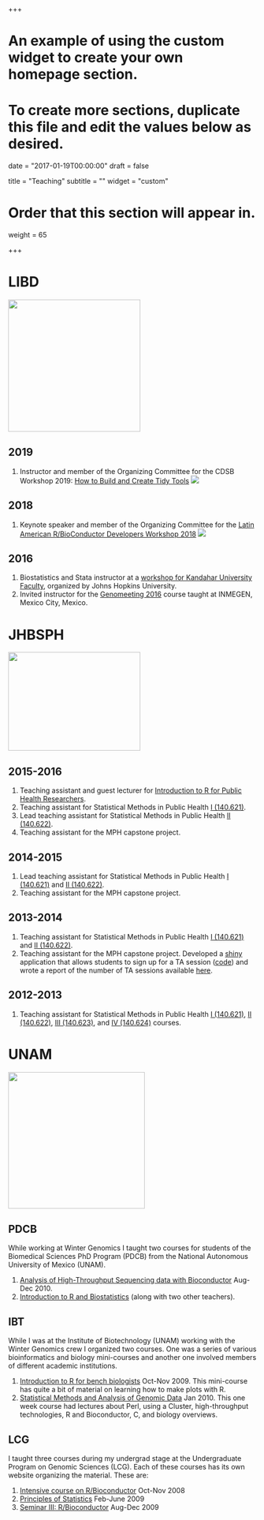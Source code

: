 +++
# An example of using the custom widget to create your own homepage section.
# To create more sections, duplicate this file and edit the values below as desired.

date = "2017-01-19T00:00:00"
draft = false

title = "Teaching"
subtitle = ""
widget = "custom"

# Order that this section will appear in.
weight = 65

+++

# LIBD


<img class="image alignleft" src="images/LIBD.jpg" width="268" alt="" />

## 2019

1. Instructor and member of the Organizing Committee for the CDSB Workshop 2019: [How to Build and Create Tidy Tools](https://comunidadbioinfo.github.io/post/building-tidy-tools-cdsb-runconf-2019/#.XKj6-etKjOQ) ![](https://comunidadbioinfo.github.io/img/icon.png)

## 2018

1. Keynote speaker and member of the Organizing Committee for the [Latin American R/BioConductor Developers Workshop 2018](https://comunidadbioinfo.github.io/post/r-bioconductor-developers-workshop-2018/#.XKj7y-tKjOQ) ![](https://comunidadbioinfo.github.io/img/icon.png)

## 2016

1. Biostatistics and Stata instructor at a [workshop for Kandahar University Faculty](http://lcolladotor.github.io/kandahar), organized by Johns Hopkins University. 
1. Invited instructor for the [Genomeeting 2016](http://www.genomeeting.com/) course taught at INMEGEN, Mexico City, Mexico.

# JHBSPH

<img class="image alignleft" src="images/hospital.jpg" width="268" height="200" alt="" />


## 2015-2016

1. Teaching assistant and guest lecturer for [Introduction to R for Public Health Researchers](http://www.aejaffe.com/summerR_2015/).
1. Teaching assistant for Statistical Methods in Public Health [I (140.621)](http://www.biostat.jhsph.edu/courses/bio621/index.html).
1. Lead teaching assistant for Statistical Methods in Public Health [II (140.622)](http://www.biostat.jhsph.edu/courses/bio622/index.html).
1. Teaching assistant for the MPH capstone project.

## 2014-2015

1. Lead teaching assistant for Statistical Methods in Public Health [I (140.621)](http://www.biostat.jhsph.edu/courses/bio621/index.html) and [II (140.622)](http://www.biostat.jhsph.edu/courses/bio622/index.html).
1. Teaching assistant for the MPH capstone project.

## 2013-2014

1. Teaching assistant for Statistical Methods in Public Health [I (140.621)](http://www.biostat.jhsph.edu/courses/bio621/index.html) and [II (140.622)](http://www.biostat.jhsph.edu/courses/bio622/index.html).
1. Teaching assistant for the MPH capstone project. Developed a [shiny](http://shiny.rstudio.com/) application that allows students to sign up for a TA session ([code](https://github.com/lcolladotor/MPHcapstoneTA)) and wrote a report of the number of TA sessions available [here](http://lcolladotor.github.io/mphtasessions/).

## 2012-2013

1. Teaching assistant for Statistical Methods in Public Health [I (140.621)](http://www.biostat.jhsph.edu/courses/bio621/index.html), [II (140.622)](http://www.biostat.jhsph.edu/courses/bio622/index.html), [III (140.623)](http://www.biostat.jhsph.edu/courses/bio623/index.html), and [IV (140.624)](http://www.biostat.jhsph.edu/courses/bio624/index.html) courses.

# UNAM

<img class="image alignleft" src="https://www.unam.mx/sites/default/files/images/boletines/negro_-290x277.jpg" width="277" alt="" />

## PDCB

While working at Winter Genomics I taught two courses for students of the Biomedical Sciences PhD Program (PDCB) from the National Autonomous University of Mexico (UNAM).

1. [Analysis of High-Throughput Sequencing data with Bioconductor](http://lcolladotor.github.io/courses/PDCB-HTS.html) Aug-Dec 2010.
1. [Introduction to R and Biostatistics](http://lcolladotor.github.io/courses/PDCB-Biostats.html) (along with two other teachers).

## IBT

While I was at the Institute of Biotechnology (UNAM) working with the Winter Genomics crew I organized two courses. One was a series of various bioinformatics and biology mini-courses and another one involved members of different academic institutions.

1. [Introduction to R for bench biologists](http://lcolladotor.github.io/courses/mIntroR.html) Oct-Nov 2009. This mini-course has quite a bit of material on learning how to make plots with R.
1. [Statistical Methods and Analysis of Genomic Data](http://lcolladotor.github.io/courses/MEyAdDG.html) Jan 2010. This one week course had lectures about Perl, using a Cluster, high-throughput technologies, R and Bioconductor, C, and biology overviews.

## LCG

I taught three courses during my undergrad stage at the Undergraduate Program on Genomic Sciences (LCG). Each of these courses has its own website organizing the material. These are:

1. [Intensive course on R/Bioconductor](http://lcolladotor.github.io/courses/Courses/R/) Oct-Nov 2008
1. [Principles of Statistics](http://lcolladotor.github.io/courses/Courses/E/) Feb-June 2009
1. [Seminar III: R/Bioconductor](http://lcolladotor.github.io/courses/Courses/B/) Aug-Dec 2009
